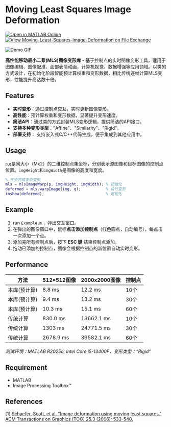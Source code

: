 # Moving Least Squares Image Deformation

[![Open in MATLAB Online](https://www.mathworks.com/images/responsive/global/open-in-matlab-online.svg)](https://matlab.mathworks.com/open/github/v1?repo=cuixing158/Moving-Least-Squares-Image-Deformation)
[![View Moving-Least-Squares-Image-Deformation on File Exchange](https://www.mathworks.com/matlabcentral/images/matlab-file-exchange.svg)](https://www.mathworks.com/matlabcentral/fileexchange/181409-moving-least-squares-image-deformation)

![Demo GIF](images/output.gif)

**高性能移动最小二乘(MLS)图像变形库** - 基于控制点的实时图像变形工具，适用于图像编辑、图像配准、面部表情动画，计算机视觉、数据增强等应用领域。以类的方式设计，在初始化阶段智能预计算权重和变形数据，相比传统逐帧计算MLS变形，性能提升高达数十倍。

## Features

- **实时变形**：通过控制点交互，实时更新图像变形。
- **高性能**：预计算权重和变形数据，显著提升变形速度。
- **简洁API**：通过类的方式封装MLS变形逻辑，提供简洁的API接口。
- **支持多种变形类型**："Affine"、"Similarity"、"Rigid"。
- **部署支持**： 支持嵌入式C/C++代码生成，便于集成到其他应用中。

## Usage

`p`,`q`是同大小（Mx2）的二维控制点集坐标，分别表示源图像和目标图像的控制点位置。`imgHeight`和`imgWidth`是图像的高度和宽度。

```matlab
% 三步完成复杂变形
mls = mlsImageWarp(p, imgHeight, imgWidth); % 初始化
deformed = mls.warpImage(img, q);           % 执行变形
imshow(deformed);                           % 可视化
```

## Example

1. run `Example.m` ，弹出交互窗口。
2. 在弹出的图像窗口中，鼠标**点击添加控制点**（红色圆点，自动编号），每点击一次添加一个点。
3. 添加完所有控制点后，按下 **ESC 键** 结束控制点添加。
4. 拖动已添加的控制点，图像会根据控制点的新位置自动实时变形。

## Performance

| 方法 | 512×512图像 | 2000x2000图像 | 控制点 |
|------|-------------|-----------|----------------|
| 本库(预计算) | 8.8 ms      | 12.2 ms   | 10个      |
| 本库(预计算) | 9.4 ms      | 13.2 ms   | 30个      |
| 本库(预计算) | 10.3 ms     | 15.1 ms   | 60个      |
| 传统计算 | 830.0 ms     |  13662.1 ms  | 10个       |
| 传统计算 | 1303 ms     | 24771.5 ms  | 30个        |
| 传统计算 | 2678.9 ms     | 39582.1 ms  | 60个        |

*测试环境：MATLAB R2025a, Intel Core i5-13400F，变形类型：“Rigid”*

## Requirement

- MATLAB
- Image Processing Toolbox™

## References

[1] [Schaefer, Scott, et al. "Image deformation using moving least squares." ACM Transactions on Graphics (TOG) 25.3 (2006): 533-540.](https://people.engr.tamu.edu/schaefer/research/mls.pdf)
